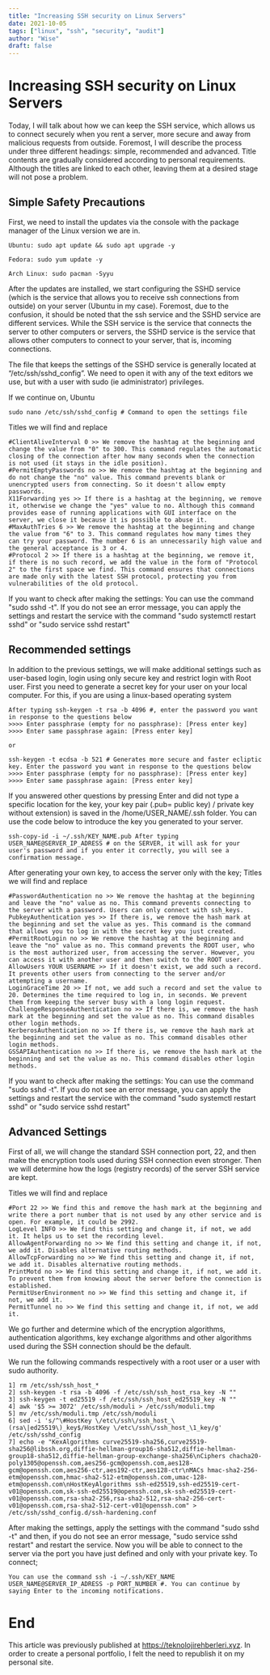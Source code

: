 ```yaml
---
title: "Increasing SSH security on Linux Servers"
date: 2021-10-05
tags: ["linux", "ssh", "security", "audit"]
author: "Wise"
draft: false
---
```

# Increasing SSH security on Linux Servers

Today, I will talk about how we can keep the SSH service, which allows us to connect securely when you rent a server, more secure and away from malicious requests from outside. Foremost, I will describe the process under three different headings: simple, recommended and advanced. Title contents are gradually considered according to personal requirements. Although the titles are linked to each other, leaving them at a desired stage will not pose a problem.

## Simple Safety Precautions

First, we need to install the updates via the console with the package manager of the Linux version we are in.
```
Ubuntu: sudo apt update && sudo apt upgrade -y

Fedora: sudo yum update -y

Arch Linux: sudo pacman -Syyu
```

After the updates are installed, we start configuring the SSHD service (which is the service that allows you to receive ssh connections from outside) on your server (Ubuntu in my case). Foremost, due to the confusion, it should be noted that the ssh service and the SSHD service are different services. While the SSH service is the service that connects the server to other computers or servers, the SSHD service is the service that allows other computers to connect to your server, that is, incoming connections.

The file that keeps the settings of the SSHD service is generally located at “/etc/ssh/sshd_config”. We need to open it with any of the text editors we use, but with a user with sudo (ie administrator) privileges.

If we continue on, Ubuntu

```
sudo nano /etc/ssh/sshd_config # Command to open the settings file
```
Titles we will find and replace

```
#ClientAliveInterval 0 >> We remove the hashtag at the beginning and change the value from "0" to 300. This command regulates the automatic closing of the connection after how many seconds when the connection is not used (it stays in the idle position).
#PermitEmptyPasswords no >> We remove the hashtag at the beginning and do not change the "no" value. This command prevents blank or unencrypted users from connecting. So it doesn't allow empty passwords.
X11Forwarding yes >> If there is a hashtag at the beginning, we remove it, otherwise we change the "yes" value to no. Although this command provides ease of running applications with GUI interface on the server, we close it because it is possible to abuse it.
#MaxAuthTries 6 >> We remove the hashtag at the beginning and change the value from "6" to 3. This command regulates how many times they can try your password. The number 6 is an unnecessarily high value and the general acceptance is 3 or 4.
#Protocol 2 >> If there is a hashtag at the beginning, we remove it, if there is no such record, we add the value in the form of "Protocol 2" to the first space we find. This command ensures that connections are made only with the latest SSH protocol, protecting you from vulnerabilities of the old protocol.
```
If you want to check after making the settings: You can use the command "sudo sshd -t". If you do not see an error message, you can apply the settings and restart the service with the command "sudo systemctl restart sshd" or "sudo service sshd restart"

## Recommended settings

In addition to the previous settings, we will make additional settings such as user-based login, login using only secure key and restrict login with Root user. First you need to generate a secret key for your user on your local computer. For this, if you are using a linux-based operating system

```
After typing ssh-keygen -t rsa -b 4096 #, enter the password you want in response to the questions below
>>>> Enter passphrase (empty for no passphrase): [Press enter key]
>>>> Enter same passphrase again: [Press enter key]

or

ssh-keygen -t ecdsa -b 521 # Generates more secure and faster ecliptic key. Enter the password you want in response to the questions below
>>>> Enter passphrase (empty for no passphrase): [Press enter key]
>>>> Enter same passphrase again: [Press enter key]
```

If you answered other questions by pressing Enter and did not type a specific location for the key, your key pair (.pub= public key) / private key without extension) is saved in the /home/USER_NAME/.ssh folder. You can use the code below to introduce the key you generated to your server.

```
ssh-copy-id -i ~/.ssh/KEY_NAME.pub After typing USER_NAME@SERVER_IP_ADRESS # on the SERVER, it will ask for your user's password and if you enter it correctly, you will see a confirmation message.
```

After generating your own key, to access the server only with the key;
Titles we will find and replace

```
#PasswordAuthentication no >> We remove the hashtag at the beginning and leave the "no" value as no. This command prevents connecting to the server with a password. Users can only connect with ssh_keys.
PubkeyAuthentication yes >> If there is, we remove the hash mark at the beginning and set the value as yes. This command is the command that allows you to log in with the secret key you just created.
#PermitRootLogin no >> We remove the hashtag at the beginning and leave the "no" value as no. This command prevents the ROOT user, who is the most authorized user, from accessing the server. However, you can access it with another user and then switch to the ROOT user.
AllowUsers YOUR USERNAME >> If it doesn't exist, we add such a record. It prevents other users from connecting to the server and/or attempting a username.
LoginGraceTime 20 >> If not, we add such a record and set the value to 20. Determines the time required to log in, in seconds. We prevent them from keeping the server busy with a long login request.
ChallengeResponseAuthentication no >> If there is, we remove the hash mark at the beginning and set the value as no. This command disables other login methods.
KerberosAuthentication no >> If there is, we remove the hash mark at the beginning and set the value as no. This command disables other login methods.
GSSAPIAuthentication no >> If there is, we remove the hash mark at the beginning and set the value as no. This command disables other login methods.
```

If you want to check after making the settings: You can use the command "sudo sshd -t". If you do not see an error message, you can apply the settings and restart the service with the command "sudo systemctl restart sshd" or "sudo service sshd restart"

## Advanced Settings

First of all, we will change the standard SSH connection port, 22, and then make the encryption tools used during SSH connection even stronger. Then we will determine how the logs (registry records) of the server SSH service are kept.

Titles we will find and replace

```
#Port 22 >> We find this and remove the hash mark at the beginning and write there a port number that is not used by any other service and is open. For example, it could be 2992.
LogLevel INFO >> We find this setting and change it, if not, we add it. It helps us to set the recording level.
AllowAgentForwarding no >> We find this setting and change it, if not, we add it. Disables alternative routing methods.
AllowTcpForwarding no >> We find this setting and change it, if not, we add it. Disables alternative routing methods.
PrintMotd no >> We find this setting and change it, if not, we add it. To prevent them from knowing about the server before the connection is established.
PermitUserEnvironment no >> We find this setting and change it, if not, we add it.
PermitTunnel no >> We find this setting and change it, if not, we add it.
```

We go further and determine which of the encryption algorithms, authentication algorithms, key exchange algorithms and other algorithms used during the SSH connection should be the default.

We run the following commands respectively with a root user or a user with sudo authority.

```
1] rm /etc/ssh/ssh_host_*
2] ssh-keygen -t rsa -b 4096 -f /etc/ssh/ssh_host_rsa_key -N ""
3] ssh-keygen -t ed25519 -f /etc/ssh/ssh_host_ed25519_key -N ""
4] awk '$5 >= 3072' /etc/ssh/moduli > /etc/ssh/moduli.tmp
5] mv /etc/ssh/moduli.tmp /etc/ssh/moduli
6] sed -i 's/^\#HostKey \/etc\/ssh\/ssh_host_\(rsa\|ed25519\)_key$/HostKey \/etc\/ssh\/ssh_host_\1_key/g' /etc/ssh/sshd_config
7] echo -e "KexAlgorithms curve25519-sha256,curve25519-sha256@libssh.org,diffie-hellman-group16-sha512,diffie-hellman-group18-sha512,diffie-hellman-group-exchange-sha256\nCiphers chacha20-poly1305@openssh.com,aes256-gcm@openssh.com,aes128-gcm@openssh.com,aes256-ctr,aes192-ctr,aes128-ctr\nMACs hmac-sha2-256-etm@openssh.com,hmac-sha2-512-etm@openssh.com,umac-128-etm@openssh.com\nHostKeyAlgorithms ssh-ed25519,ssh-ed25519-cert-v01@openssh.com,sk-ssh-ed25519@openssh.com,sk-ssh-ed25519-cert-v01@openssh.com,rsa-sha2-256,rsa-sha2-512,rsa-sha2-256-cert-v01@openssh.com,rsa-sha2-512-cert-v01@openssh.com" > /etc/ssh/sshd_config.d/ssh-hardening.conf
```

After making the settings, apply the settings with the command "sudo sshd -t" and then, if you do not see an error message, "sudo service sshd restart" and restart the service. Now you will be able to connect to the server via the port you have just defined and only with your private key. To connect;
```
You can use the command ssh -i ~/.ssh/KEY_NAME USER_NAME@SERVER_IP_ADRESS -p PORT_NUMBER #. You can continue by saying Enter to the incoming notifications.
```

# End

This article was previously published at https://teknolojirehberleri.xyz. In order to create a personal portfolio, I felt the need to republish it on my personal site.
